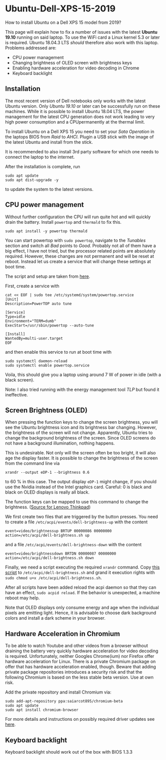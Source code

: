 # Ubuntu-Dell-XPS-15-2019
How to install Ubuntu on a Dell XPS 15 model from 2019?

This page will explain how to fix a number of issues with the latest **Ubuntu 19.10** running on said laptop. To use the WiFi card a Linux kernel 5.3 or later is required. Ubuntu 18.04.3 LTS _should_ therefore also work with this laptop. Problems addressed are:

- CPU power management
- Changing brightness of OLED screen with brightness keys
- Enabling hardware acceleration for video decoding in Chrome
- Keyboard backlight

## Installation

The most recent version of Dell notebooks only works with the latest Ubuntu version. Only *Ubuntu 19.10* or later can be successfully run on these machines. While it is possible to install Ubuntu 18.04 LTS, the power management for the latest CPU generation does not work leading to very high power consumption and a CPUpermanently at the thermal limit.  

To install Ubuntu on a Dell XPS 15 you need to set your _Sata Operation_ in the laptops BIOS from _Raid_ to _AHCI_. Plugin a USB stick with the image of the latest Ubuntu and install from the stick.

It is recommended to also install 3rd party software for which one needs to connect the laptop to the internet.

After the installation is complete, run
```
sudo apt update
sudo apt dist-upgrade -y
```
to update the system to the latest versions.

## CPU power management
Without further configuration the CPU will run quite hot and will quickly drain the battery. Install `powertop` and `thermald` to fix this.
```
sudo apt install -y powertop thermald
```
You can start powertop with `sudo powertop`, navigate to the _Tunables_ section and switch all _Bad_ points to _Good_. Probably not all of them have a big effect, I have not tried, but the processor related points are absolutely required. However, these changes are not permanent and will be reset at reboot. Instead let us create a service that will change these settings at boot time.

The script and setup are taken from [here](https://blog.sleeplessbeastie.eu/2015/08/10/how-to-set-all-tunable-powertop-options-at-system-boot/).

First, create a service with
```
cat << EOF | sudo tee /etc/systemd/system/powertop.service
[Unit]
Description=PowerTOP auto tune

[Service]
Type=idle
Environment="TERM=dumb"
ExecStart=/usr/sbin/powertop --auto-tune

[Install]
WantedBy=multi-user.target
EOF
```
and then enable this service to run at boot time with
```
sudo systemctl daemon-reload
sudo systemctl enable powertop.service
```

Voila, this should give you a laptop using around 7 W of power in idle (with a black screen).

Note: I also tried running with the energy management tool _TLP_ but found it ineffective.

## Screen Brightness (OLED)
When pressing the function keys to change the screen brightness, you will see the Ubuntu brightness icon and its brightness bar changing. However, the brightness of the screen will not change. Apparently, Ubuntu tries to change the background brightness of the screen. Since OLED screens do not have a background illumination, nothing happens.

This is undesirable. Not only will the screen often be too bright, it will also age the display faster. It is possible to change the brightness of the screen from the command line via
```
xrandr --output eDP-1 --brightness 0.6
```
to 60 % in this case. The output display `eDP-1` might change, if you should use the Nvidia instead of the Intel graphics card. Careful: 0 is black and black on OLED displays is really all black.

The function keys can be mapped to use this command to change the brightness. ([Source for Lenovo Thinkpad](https://askubuntu.com/questions/824949/lenovo-thinkpad-x1-yoga-oled-brightness))

We first create two files that are triggered by the button presses. You need to create a file `/etc/acpi/events/dell-brightness-up` with the content
```
event=video/brightnessup BRTUP 00000086 00000000
action=/etc/acpi/dell-brightness.sh up
```
and a file `/etc/acpi/events/dell-brightness-down` with the content
```
event=video/brightnessdown BRTDN 00000087 00000000
action=/etc/acpi/dell-brightness.sh down
```

Finally, we need a script executing the required `xrandr` command. Copy [this script](dell-brightness.sh) to `/etc/acpi/dell-brightness.sh` and grand it execution rights with `sudo chmod u+x /etc/acpi/dell-brightness.sh`.

After all scripts have been added reload the acpi daemon so that they can have an effect, `sudo acpid reload`. If the behavior is unexpected, a machine reboot may help.

Note that OLED displays only consume energy and age when the individual pixels are emitting light. Hence, it is advisable to choose dark background colors and install a dark scheme in your browser.

## Hardware Acceleration in Chromium
To be able to watch Youtube and other videos from a browser without draining the battery very quickly hardware acceleration for video decoding is required. Unfortunately, neither Googles Chrome(ium) nor Firefox offer hardware acceleration for Linux. There is a private Chromium package on offer that has hardware acceleration enabled, though. Beware that adding private package repositories introduces a security risk and that the following Chromium is based on the less stable beta version. Use at own risk.

Add the private repository and install Chromium via:
```
sudo add-apt-repository ppa:saiarcot895/chromium-beta
sudo apt update
sudo apt install chromium-browser
```
For more details and instructions on possibly required driver updates see [here](https://www.linuxuprising.com/2018/08/how-to-enable-hardware-accelerated.html).

## Keyboard backlight
Keyboard backlight should work out of the box with BIOS 1.3.3
